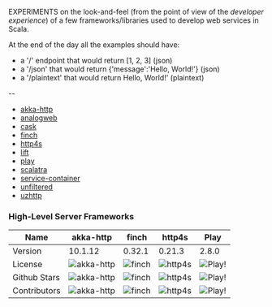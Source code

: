 EXPERIMENTS on the look-and-feel (from the point of view of the *developer experience*) of a few frameworks/libraries used to develop web services in Scala.

At the end of the day all the examples should have:
- a '/' endpoint that would return [1, 2, 3] (json)
- a '/json' that would return {'message':'Hello, World!'} (json)
- a '/plaintext' that would return Hello, World!' (plaintext)


--

- [akka-http](https://doc.akka.io/docs/akka-http/current/)
- [analogweb](http://analogweb.github.io/)
- [cask](https://github.com/lihaoyi/cask)
- [finch](https://finagle.github.io/finch/)
- [http4s](https://http4s.org/)
- [lift](https://liftweb.net/)
- [play](https://www.playframework.com/)
- [scalatra](https://scalatra.org/)
- [service-container](https://github.com/vonnagy/service-container)
- [unfiltered](http://unfiltered.ws/)
- [uzhttp](https://github.com/polynote/uzhttp)


### High-Level Server Frameworks

| Name         | akka-http                                                                     | finch  | http4s | Play                                                                                 |
|--------------|-------------------------------------------------------------------------------|--------|--------|--------------------------------------------------------------------------------------|
| Version      | 10.1.12                                                                       | 0.32.1 | 0.21.3 | 2.8.0                                                                               |
| License | ![akka-http](https://img.shields.io/github/license/akka/akka-http.svg?label=%20) | ![finch](https://img.shields.io/github/license/finagle/finch.svg?label=%20)   | ![http4s](https://img.shields.io/github/license/http4s/http4s.svg?label=%20)   | ![Play!](https://img.shields.io/github/license/playframework/playframework.svg?label=%20) |
| Github Stars | ![akka-http](https://img.shields.io/github/stars/akka/akka-http.svg?label=%20) | ![finch](https://img.shields.io/github/stars/finagle/finch.svg?label=%20)   | ![http4s](https://img.shields.io/github/stars/http4s/http4s.svg?label=%20)   | ![Play!](https://img.shields.io/github/stars/playframework/playframework.svg?label=%20) |
| Contributors | ![akka-http](https://img.shields.io/github/contributors/akka/akka-http.svg?label=%20) | ![finch](https://img.shields.io/github/contributors/finagle/finch.svg?label=%20)   | ![http4s](https://img.shields.io/github/contributors/http4s/http4s.svg?label=%20)   | ![Play!](https://img.shields.io/github/contributors/playframework/playframework.svg?label=%20) |